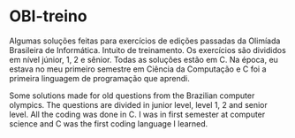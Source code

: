 # OBI-treino

Algumas soluções feitas para exercícios de edições passadas da Olimíada Brasileira de Informática. Intuito de treinamento. Os exercícios são divididos em nível júnior, 1, 2 e sênior. Todas as soluções estão em C. Na época, eu estava no meu primeiro semestre em Ciência da Computação e C foi a primeira linguagem de programação que aprendi.

Some solutions made for old questions from the Brazilian computer olympics. The questions are divided in junior level, level 1, 2 and senior level. All the coding was done in C. I was in first semester at computer science and C was the first coding language I learned.

